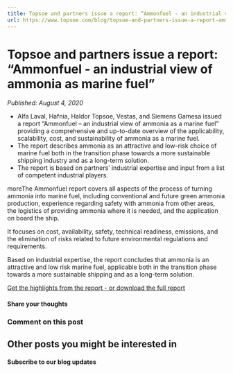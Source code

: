 ```yaml
---
title: Topsoe and partners issue a report: “Ammonfuel - an industrial view of ammonia as marine fuel”
url: https://www.topsoe.com/blog/topsoe-and-partners-issue-a-report-ammonfuel-an-industrial-view-of-ammonia-as-marine-fuel#main-content
---
```


# Topsoe and partners issue a report: “Ammonfuel - an industrial view of ammonia as marine fuel”

*Published: August 4, 2020*

- Alfa Laval, Hafnia, Haldor Topsoe, Vestas, and Siemens Gamesa issued a report “Ammonfuel – an industrial view of ammonia as a marine fuel” providing a comprehensive and up-to-date overview of the applicability, scalability, cost, and sustainability of ammonia as a marine fuel.
- The report describes ammonia as an attractive and low-risk choice of marine fuel both in the transition phase towards a more sustainable shipping industry and as a long-term solution.
- The report is based on partners’ industrial expertise and input from a list of competent industrial players.

moreThe Ammonfuel report covers all aspects of the process of turning ammonia into marine fuel, including conventional and future green ammonia production, experience regarding safety with ammonia from other areas, the logistics of providing ammonia where it is needed, and the application on board the ship.

It focuses on cost, availability, safety, technical readiness, emissions, and the elimination of risks related to future environmental regulations and requirements.

Based on industrial expertise, the report concludes that ammonia is an attractive and low risk marine fuel, applicable both in the transition phase towards a more sustainable shipping and as a long-term solution.

[Get the highlights from the report - or download the full report](https://info.topsoe.com/ammonfuel)

#### Share your thoughts

### Comment on this post

## Other posts you might be interested in

#### Subscribe to our blog updates